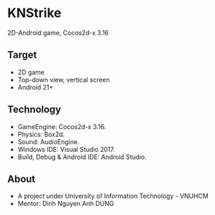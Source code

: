# KNStrike
2D-Android game, Cocos2d-x 3.16

## Target
- 2D game
- Top-down view, vertical screen
- Android 21+

## Technology
- GameEngine: Cocos2d-x 3.16.
- Physics: Box2d.
- Sound: AudioEngine.
- Windows IDE: Visual Studio 2017.
- Build, Debug & Android IDE: Android Studio.

## About
- A project under University of Information Technology - VNUHCM
- Mentor: Dinh Nguyen Anh DUNG
